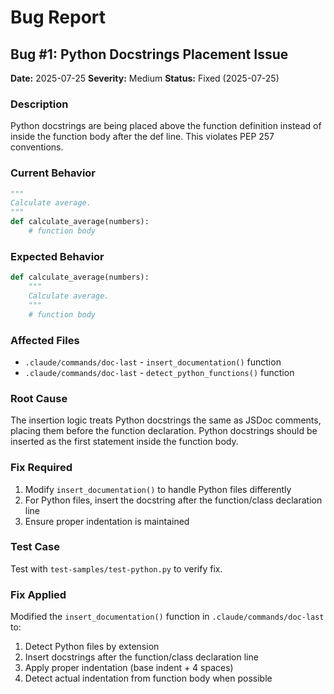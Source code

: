 # Bug Report

## Bug #1: Python Docstrings Placement Issue
**Date:** 2025-07-25
**Severity:** Medium
**Status:** Fixed (2025-07-25)

### Description
Python docstrings are being placed above the function definition instead of inside the function body after the def line. This violates PEP 257 conventions.

### Current Behavior
```python
"""
Calculate average.
"""
def calculate_average(numbers):
    # function body
```

### Expected Behavior
```python
def calculate_average(numbers):
    """
    Calculate average.
    """
    # function body
```

### Affected Files
- `.claude/commands/doc-last` - `insert_documentation()` function
- `.claude/commands/doc-last` - `detect_python_functions()` function

### Root Cause
The insertion logic treats Python docstrings the same as JSDoc comments, placing them before the function declaration. Python docstrings should be inserted as the first statement inside the function body.

### Fix Required
1. Modify `insert_documentation()` to handle Python files differently
2. For Python files, insert the docstring after the function/class declaration line
3. Ensure proper indentation is maintained

### Test Case
Test with `test-samples/test-python.py` to verify fix.

### Fix Applied
Modified the `insert_documentation()` function in `.claude/commands/doc-last` to:
1. Detect Python files by extension
2. Insert docstrings after the function/class declaration line
3. Apply proper indentation (base indent + 4 spaces)
4. Detect actual indentation from function body when possible